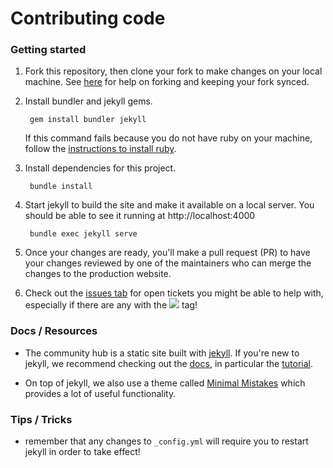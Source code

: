 # Contributing code
### Getting started
1) Fork this repository, then clone your fork to make changes on your local machine. See [here](https://help.github.com/en/articles/fork-a-repo) for help on forking and keeping your fork synced.

2) Install bundler and jekyll gems.

        gem install bundler jekyll

    If this command fails because you do not have ruby on your machine, follow the [instructions to install ruby](https://www.ruby-lang.org/en/documentation/installation/).

3) Install dependencies for this project.

        bundle install

4) Start jekyll to build the site and make it available on a local server. You should be able to see it running at http://localhost:4000

        bundle exec jekyll serve

5) Once your changes are ready, you'll make a pull request (PR) to have your changes reviewed by one of the maintainers who can merge the changes to the production website.

6) Check out the [issues tab](https://github.com/humanetech-community/community-hub/issues) for open tickets you might be able to help with, especially if there are any with the ![](https://img.shields.io/badge/-good%20first%20issue-blueviolet.svg) tag!


### Docs / Resources
- The community hub is a static site built with [jekyll](https://jekyllrb.com/). If you're new to jekyll, we recommend checking out the [docs](https://jekyllrb.com/docs), in particular the [tutorial](https://jekyllrb.com/docs/step-by-step/01-setup/).

- On top of jekyll, we also use a theme called [Minimal Mistakes](https://mmistakes.github.io/minimal-mistakes/) which provides a lot of useful functionality.


### Tips / Tricks
- remember that any changes to `_config.yml` will require you to restart jekyll in order to take effect!


